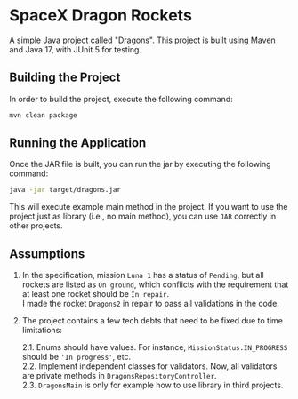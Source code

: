 # SpaceX Dragon Rockets

A simple Java project called "Dragons". This project is built using Maven and Java 17, with JUnit 5 for testing.

## Building the Project

In order to build the project, execute the following command:

```bash
mvn clean package
```
## Running the Application
Once the JAR file is built, you can run the jar by executing the following command:

```bash
java -jar target/dragons.jar
```
This will execute example main method in the project. 
If you want to use the project just as library (i.e., no main method), you can use `JAR` correctly in other projects.

## Assumptions
1. In the specification, mission `Luna 1` has a status of `Pending`, but all rockets are listed as `On ground`, which conflicts with the requirement that at least one rocket should be `In repair`.  
   I made the rocket `Dragons2` in repair to pass all validations in the code.
2. The project contains a few tech debts that need to be fixed due to time limitations:

   
   2.1. Enums should have values. For instance, `MissionStatus.IN_PROGRESS` should be `'In progress'`, etc.  <br>
   2.2. Implement independent classes for validators. Now, all validators are private methods in `DragonsRepositoryController`. <br>
   2.3. `DragonsMain` is only for example how to use library in third projects. <br>

